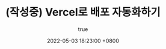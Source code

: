 ---
title: (작성중) Vercel로 배포 자동화하기
author:
  name: Bean
  link: https://github.com/beanie00
date: 2022-05-03 18:23:00 +0800
categories: [Projects]
tags: [Catty]
---